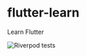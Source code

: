 # flutter-learn
Learn Flutter

![Riverpod tests](https://github.com/nank1ro/flutter-lean/workflows/Riverpod%20flutter%20tests/badge.svg)